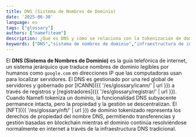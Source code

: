 ```yaml
---
title: DNS (Sistema de Nombres de Dominio)
date: '2025-06-30'
language: es
tags: ["glossary"]
authors: ["namefiteam"]
description: ¿Qué es DNS y cómo se relaciona con la tokenización de dominios?
keywords: ["DNS","sistema de nombres de dominio","infraestructura de internet","resolución de nombres","dominios tradicionales"]
---
```



El **DNS (Sistema de Nombres de Dominio)** es la guía telefónica de internet, un sistema jerárquico que traduce nombres de dominio legibles por humanos como `google.com` en direcciones IP que las computadoras usan para localizar servidores. El DNS es gestionado por una red global de servidores y gobernado por [ICANN]({{ '/es/glossary/icann/' | url }}) a través de registros y [registradores]({{ '/es/glossary/registrar/' | url }}). Cuando Namefi tokeniza un dominio, la funcionalidad DNS subyacente permanece intacta, pero la propiedad y la gestión se descentralizan. El [NFT]({{ '/es/glossary/nft/' | url }}) de dominio tokenizado representa los derechos de propiedad del nombre DNS, permitiendo transferencias y gestión basadas en blockchain mientras el dominio continúa resolviéndose normalmente en internet a través de la infraestructura DNS tradicional.